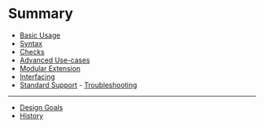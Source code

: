 # Summary

- [Basic Usage](./basic_usage.md)
- [Syntax](./yaml_syntax.md)
- [Checks](./checks.md)
- [Advanced Use-cases](./advanced_usecases.md)
- [Modular Extension](./modular_extension.md)
- [Interfacing]()
- [Standard Support](./standard_support.md)
- [Troubleshooting](./troubleshooting.md) 

---

- [Design Goals](./design_goals.md)
- [History](./history.md)
